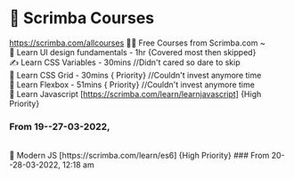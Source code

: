 # 🔖 Scrimba Courses
https://scrimba.com/allcourses
👨‍💻 Free Courses from Scrimba.com ~
<br>
👀 Learn UI design fundamentals - 1hr {Covered most then skipped}
<br>
✍️ Learn CSS Variables - 30mins //Didn't cared so dare to skip
<br>
🍫 Learn CSS Grid - 30mins { Priority} //Couldn't invest anymore time
<br>
🧮 Learn Flexbox - 51mins { Priority}  //Couldn't invest anymore time
<br>
👤 Learn Javascript [https://scrimba.com/learn/learnjavascript] {High Priority}
### From 19--27-03-2022,  
<br>
👥 Modern JS [https://scrimba.com/learn/es6] {High Priority}  
### From 20--28-03-2022, 12:18 am   
<br>

